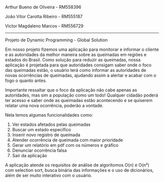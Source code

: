 Arthur Bueno de Oliveira - RM558396

João Vitor Carotta Ribeiro - RM555187

Victor Magdaleno Marcos - RM556729

----------------------------------------------------

Projeto de Dynamic Programming - Global Solution

Em nosso projeto fizemos uma aplicação para monitorar e informar o cliente e as autoridades da melhor maneira sobre as queimadas em regiões e estados do Brasil.
Como solução para reduzir as queimadas, nossa aplicação é projetada para que autoridades consigam saber onde o foco das queimadas estão, o usuário terá como informar as autoridades de novas ocorrências de queimadas, ajudando assim a alertar e acabar com o fogo o quanto antes.

Importante ressaltar que o foco da aplicação não cabe apenas as autoridades, mas sim a população como um todo! Qualquer cidadão poderá ter acesso e saber onde as queimadas estão acontecendo e se quiserem relatar uma nova ocorrência, poderão a vontade.

Nela temos algumas funcionalidades como:

1. Ver estados afetados pelas queimadas
2. Buscar um estado específico
3. Inserir novo registro de queimada
4. Atender ocorrência de queimada com maior prioridade
5. Gerar um relatório em pdf com os números e gráfico
6. Denunciar ocorrência falsa
7. Sair da aplicação

A aplicação atende os requisitos de análise de algoritomos O(n) e O(n²) com selection sort, busca binária das informações e o uso de dicionários, além de ser muito interativo com o usuário.
